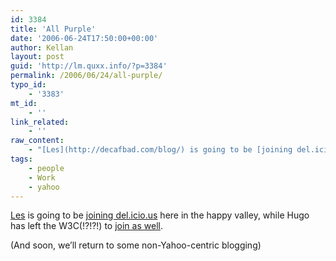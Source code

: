 ```yaml
---
id: 3384
title: 'All Purple'
date: '2006-06-24T17:50:00+00:00'
author: Kellan
layout: post
guid: 'http://lm.quxx.info/?p=3384'
permalink: /2006/06/24/all-purple/
typo_id:
    - '3383'
mt_id:
    - ''
link_related:
    - ''
raw_content:
    - "[Les](http://decafbad.com/blog/) is going to be [joining del.icio.us](http://decafbad.com/blog/2006/06/24/go-west-young-man) here in the happy valley, while Hugo has left the W3C(!?!?!) to [join as well](http://larve.net/people/hugo/2005/blog/2006/06/24/moving-on-to-new-things/).\r\n\r\n(And soon, we\\'ll return to some non-Yahoo-centric blogging)"
tags:
    - people
    - Work
    - yahoo
---
```


[Les](http://decafbad.com/blog/) is going to be [joining del.icio.us](http://decafbad.com/blog/2006/06/24/go-west-young-man) here in the happy valley, while Hugo has left the W3C(!?!?!) to [join as well](http://larve.net/people/hugo/2005/blog/2006/06/24/moving-on-to-new-things/).

(And soon, we’ll return to some non-Yahoo-centric blogging)